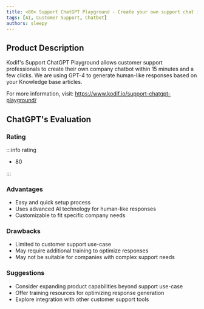 ```yaml
---
title: <80> Support ChatGPT Playground - Create your own support chat in a few clicks
tags: [AI, Customer Support, Chatbot]
authors: sleepy
---
```


## Product Description

Kodif's Support ChatGPT Playground allows customer support professionals to create their own company chatbot within 15 minutes and a few clicks. We are using GPT-4 to generate human-like responses based on your Knowledge base articles.

For more information, visit: https://www.kodif.io/support-chatgpt-playground/

## ChatGPT's Evaluation

### Rating

:::info rating

- 80

:::

### Advantages

- Easy and quick setup process
- Uses advanced AI technology for human-like responses
- Customizable to fit specific company needs


### Drawbacks

- Limited to customer support use-case
- May require additional training to optimize responses
- May not be suitable for companies with complex support needs

### Suggestions

- Consider expanding product capabilities beyond support use-case
- Offer training resources for optimizing response generation
- Explore integration with other customer support tools